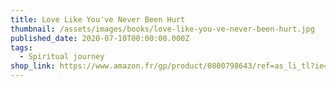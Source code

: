 ```yaml
---
title: Love Like You've Never Been Hurt
thumbnail: /assets/images/books/love-like-you-ve-never-been-hurt.jpg
published_date: 2020-07-10T00:00:00.000Z
tags:
  - Spiritual journey
shop_link: https://www.amazon.fr/gp/product/0800798643/ref=as_li_tl?ie=UTF8&camp=1642&creative=6746&creativeASIN=0800798643&linkCode=as2&tag=aliapourvous-21&linkId=deaf0a18b5c6445b10846e4e0d97589b
---
```

